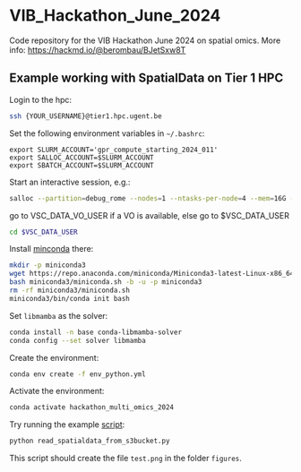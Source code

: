 # VIB_Hackathon_June_2024
Code repository for the VIB Hackathon June 2024 on spatial omics. More info: https://hackmd.io/@berombau/BJetSxw8T

## Example working with SpatialData on Tier 1 HPC

Login to the hpc:

```bash
ssh {YOUR_USERNAME}@tier1.hpc.ugent.be
```

Set the following environment variables in `~/.bashrc`:

```
export SLURM_ACCOUNT='gpr_compute_starting_2024_011'
export SALLOC_ACCOUNT=$SLURM_ACCOUNT
export SBATCH_ACCOUNT=$SLURM_ACCOUNT
```

Start an interactive session, e.g.:

```bash
salloc --partition=debug_rome --nodes=1 --ntasks-per-node=4 --mem=16G --time=01:00:00
```

go to VSC_DATA_VO_USER if a VO is available, else go to $VSC_DATA_USER

```bash
cd $VSC_DATA_USER
```

Install [minconda](https://docs.anaconda.com/free/miniconda/#quick-command-line-install) there:

```bash
mkdir -p miniconda3
wget https://repo.anaconda.com/miniconda/Miniconda3-latest-Linux-x86_64.sh -O miniconda3/miniconda.sh
bash miniconda3/miniconda.sh -b -u -p miniconda3
rm -rf miniconda3/miniconda.sh
miniconda3/bin/conda init bash
```

Set `libmamba` as the solver:

```bash
conda install -n base conda-libmamba-solver
conda config --set solver libmamba
```

Create the environment:

```bash
conda env create -f env_python.yml
```

Activate the environment:

```bash
conda activate hackathon_multi_omics_2024
```

Try running the example [script](./examples/read_spatialdata_from_s3bucket.py):

```bash
python read_spatialdata_from_s3bucket.py
```

This script should create the file `test.png` in the folder `figures`.
